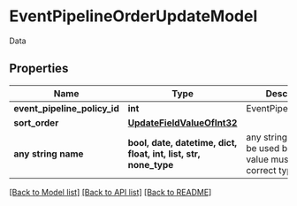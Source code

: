 # EventPipelineOrderUpdateModel

Data

## Properties
Name | Type | Description | Notes
------------ | ------------- | ------------- | -------------
**event_pipeline_policy_id** | **int** | EventPipelinePolicyId | [optional] 
**sort_order** | [**UpdateFieldValueOfInt32**](UpdateFieldValueOfInt32.md) |  | [optional] 
**any string name** | **bool, date, datetime, dict, float, int, list, str, none_type** | any string name can be used but the value must be the correct type | [optional]

[[Back to Model list]](../README.md#documentation-for-models) [[Back to API list]](../README.md#documentation-for-api-endpoints) [[Back to README]](../README.md)



